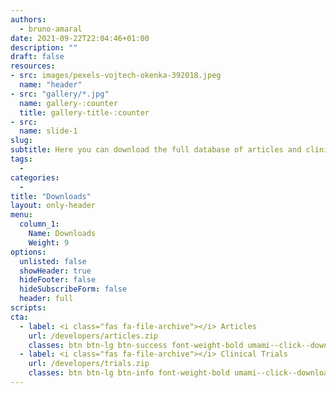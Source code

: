 ```yaml
---
authors:
  - bruno-amaral
date: 2021-09-22T22:04:46+01:00
description: ""
draft: false
resources: 
- src: images/pexels-vojtech-okenka-392018.jpeg
  name: "header"
- src: "gallery/*.jpg"
  name: gallery-:counter
  title: gallery-title-:counter
- src:
  name: slide-1
slug:
subtitle: Here you can download the full database of articles and clinical trials
tags: 
  - 
categories: 
  - 
title: "Downloads"
layout: only-header
menu:
  column_1:
    Name: Downloads
    Weight: 9
options:
  unlisted: false
  showHeader: true
  hideFooter: false
  hideSubscribeForm: false
  header: full
scripts:
cta:
  - label: <i class="fas fa-file-archive"></i> Articles
    url: /developers/articles.zip
    classes: btn btn-lg btn-success font-weight-bold umami--click--downloads-page-download-articles-zip
  - label: <i class="fas fa-file-archive"></i> Clinical Trials
    url: /developers/trials.zip
    classes: btn btn-lg btn-info font-weight-bold umami--click--downloads-page-download-trials-zip
---
```

